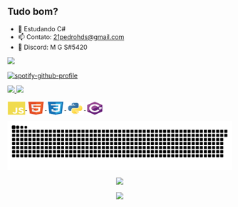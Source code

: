 ## Tudo bom?

- 🌱 Estudando C#
- 📫 Contato: 21pedrohds@gmail.com
- 💎 Discord: M G S#5420

<img src="https://discord.c99.nl/widget/theme-3/239158873171165184.png"/>


[![spotify-github-profile](https://spotify-github-profile.vercel.app/api/view?uid=qmuo7tblvl1t5syyc5bn4d7oz&cover_image=true&theme=novatorem&bar_color_cover=true&bar_color=cb5ad3)](https://spotify-github-profile.vercel.app/api/view?uid=qmuo7tblvl1t5syyc5bn4d7oz&redirect=true)

<div>
  <a href="https://github.com/MGS-BR">
  <img height="120em" src="https://github-readme-stats.vercel.app/api?username=MGS-BR&show_icons=true&theme=github_dark&include_all_commits=true&count_private=true"/>
  <img height="120em" src="https://github-readme-stats.vercel.app/api/top-langs/?username=MGS-BR&layout=compact&langs_count=7&theme=github_dark"/>
</div>
  
</div>
<div style="display: inline_block"><br>
  <img align="center" alt="MGS-Js" height="30" width="40" src="https://raw.githubusercontent.com/devicons/devicon/master/icons/javascript/javascript-plain.svg">
  <img align="center" alt="MGS-HTML" height="30" width="40" src="https://raw.githubusercontent.com/devicons/devicon/master/icons/html5/html5-original.svg">
  <img align="center" alt="MGS-CSS" height="30" width="40" src="https://raw.githubusercontent.com/devicons/devicon/master/icons/css3/css3-original.svg">
  <img align="center" alt="MGS-Python" height="30" width="40" src="https://raw.githubusercontent.com/devicons/devicon/master/icons/python/python-original.svg">
  <img align="center" alt="MGS-Csharp" height="30" width="40" src="https://raw.githubusercontent.com/devicons/devicon/master/icons/csharp/csharp-original.svg">
</div>

![Snake animation](https://github.com/MGS-BR/MGS-BR/blob/output/github-contribution-grid-snake.svg)

<div>
  <div align="center">
    <a href="https://top.gg/bot/783035541611610113">
  <img src="https://top.gg/api/widget/owner/783035541611610113.svg">
</a>
</div>
  
<p>
  <p align="center">
  <img src="https://komarev.com/ghpvc/?username=MGS-BR&color=grey">
</p>  
